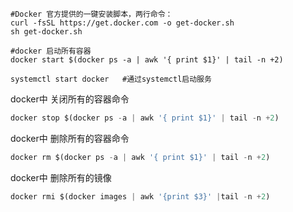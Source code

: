 ```shell
#Docker 官方提供的一键安装脚本，两行命令：
curl -fsSL https://get.docker.com -o get-docker.sh
sh get-docker.sh
```

```shell
#docker 启动所有容器
docker start $(docker ps -a | awk '{ print $1}' | tail -n +2)
```

```shell
systemctl start docker   #通过systemctl启动服务
```







docker中    关闭所有的容器命令

```dart
docker stop $(docker ps -a | awk '{ print $1}' | tail -n +2)
```

docker中 删除所有的容器命令

```dart
docker rm $(docker ps -a | awk '{ print $1}' | tail -n +2)
```

docker中    删除所有的镜像

```dart
docker rmi $(docker images | awk '{print $3}' |tail -n +2)
```

